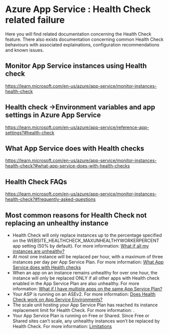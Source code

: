 <properties
  articleid="..."
  cloudenvironments="public,mooncake,fairfax,usnat,ussec"
  description="Health Check related failure - Azure App Service Web App: Availability, Performance, and Application Issues"
  isofficial="True"
  ms.author="benperk"
  ownershipid="Compute_AppService"
  pagetitle="Spark Unexpected Result"
  problemids=""
  productpesids="..."
  resourcerequired="False"
  resourcetags=""
  selfhelptype="apollo"
  supporttopicids="..." />
# Azure App Service : Health Check related failure
Here you will find related documentation concerning the Health Check feature.  There also exists documentation concerning common Health Check behaviours with associated explainations, configuration recommendations and known issues.
## Monitor App Service instances using Health check
https://learn.microsoft.com/en-us/azure/app-service/monitor-instances-health-check
## Health check ->Environment variables and app settings in Azure App Service
https://learn.microsoft.com/en-us/azure/app-service/reference-app-settings?#health-check
## What App Service does with Health checks
https://learn.microsoft.com/en-us/azure/app-service/monitor-instances-health-check?#what-app-service-does-with-health-checks
## Health Check FAQs
https://learn.microsoft.com/en-us/azure/app-service/monitor-instances-health-check?#frequently-asked-questions
## Most common reasons for Health Check not replacing an unhealthy instance
-	Health Check will only replace instances up to the percentage specified on the WEBSITE_HEALTHCHECK_MAXUNHEALTHYWORKERPERCENT app setting (50% by default). 
For more information: [What if all my instances are unhealthy?]([url](https://learn.microsoft.com/en-us/azure/app-service/monitor-instances-health-check?tabs=dotnet#what-if-all-my-instances-are-unhealthy))
-	At most one instance will be replaced per hour, with a maximum of three instances per day per App Service Plan. 
For more information: [What App Service does with Health checks]([url](https://learn.microsoft.com/en-us/azure/app-service/monitor-instances-health-check?tabs=dotnet#what-app-service-does-with-health-checks))
-	When an app on an instance remains unhealthy for over one hour, the instance will only be replaced ONLY if all other apps with Health check enabled in the App Service Plan are also unhealthy.
For more information: [What if I have multiple apps on the same App Service Plan?]([url](https://learn.microsoft.com/en-us/azure/app-service/monitor-instances-health-check?tabs=dotnet#what-if-i-have-multiple-apps-on-the-same-app-service-plan))
-	Your ASP is running on an ASEv2. 
For more information: [Does Health Check work on App Service Environments?]([url](https://learn.microsoft.com/en-us/azure/app-service/monitor-instances-health-check?tabs=dotnet#does-health-check-work-on-app-service-environments))
-	The scale unit hosting your App Service Plan has reached its instance replacement limit for Health Check. For more information: <Raluca is working on getting this added to the public facing documentation>.
-	Your App Service Plan is running on Free or Shared. Since Free or Shared sites can’t scale, any unhealthy instances won’t be replaced by Health Check. 
For more information: [Limitations]([url](https://learn.microsoft.com/en-us/azure/app-service/monitor-instances-health-check?tabs=dotnet#limitations))
  
